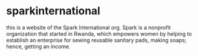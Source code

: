 # sparkinternational
this is a website of the Spark International org. Spark is a nonprofit organization that started in Rwanda, which empowers women by helping to establish an enterprise for sewing reusable sanitary pads, making soaps; hence, getting an income. 
